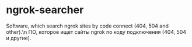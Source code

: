 # ngrok-searcher
Software, which search ngrok sites by code connect (404, 504 and other).\n
ПО, которое ищет сайты ngrok по коду подключения (404, 504 и другие).
